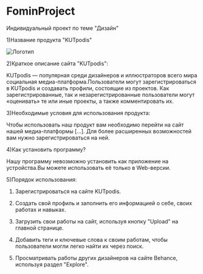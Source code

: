 # FominProject
 Индивидуальный проект по теме "Дизайн"

1)Название продукта "KUTpodis"

![Логотип](https://logo-suggestion.renderforest.com/suggestions-images/cd7e/b94f/cd7eb94fb525d530631e3d43e99be873.png "логос")

2)Краткое описание сайта "KUTpodis":

KUTpodis — популярная среди дизайнеров и иллюстраторов всего мира социальная медиа-платформа.Пользователи могут зарегистрироваться в KUTpodis и создавать профили, состоящие из проектов. Как зарегистрированные, так и незарегистрированные пользователи могут «оценивать» те или иные проекты, а также комментировать их.

3)Необходимые условия для использования продукта:

Чтобы использовать наш продукт вам необходимо перейти на сайт нашей медиа-платформы [...]. Для более расширенных возможностей вам нужно зарегистрироваться на ней.

4)Как установить программу?

Нашу программу невозможно установить как приложение на устройства.Вы можете использовать её только в Web-версии.

5)Порядок использования:

1. Зарегистрироваться на сайте KUTpodis. 

2. Создать свой профиль и заполнить его информацией о себе, своих работах и навыках.

3. Загрузить свои работы на сайт, используя кнопку "Upload" на главной странице.

4. Добавить теги и ключевые слова к своим работам, чтобы пользователи могли легко найти их через поиск.

5. Просматривать работы других дизайнеров на сайте Behance, используя раздел "Explore".